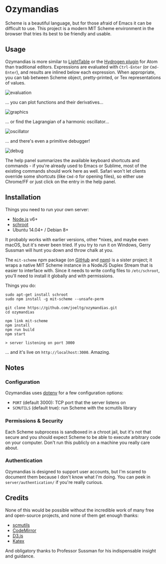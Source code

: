 # Ozymandias
Scheme is a beautiful language, but for those afraid of Emacs it can be difficult to use. 
This project is a modern MIT Scheme environment in the browser that tries its best to be friendly and usable.

## Usage
Ozymandias is more similar to [LightTable](http://lighttable.com/) or the [Hydrogen plugin](https://atom.io/packages/hydrogen) for Atom than traditional editors. 
Expressions are evaluated with `Ctrl-Enter` (or `Cmd-Enter`), and results are inlined below each expression. 
When appropriate, you can tab between Scheme object, pretty-printed, or Tex representations of values.

![evaluation](https://raw.githubusercontent.com/joeltg/ozymandias/master/docs/images/a.gif)

... you can plot functions and their derivatives...

![graphics](https://raw.githubusercontent.com/joeltg/ozymandias/master/docs/images/b.gif)

... or find the Lagrangian of a harmonic oscillator...

![oscillator](https://raw.githubusercontent.com/joeltg/ozymandias/master/docs/images/d.gif)

... and there's even a primitive debugger!

![debug](https://raw.githubusercontent.com/joeltg/ozymandias/master/docs/images/e.gif)

The help panel summarizes the available keyboard shortcuts and commands - if you're already used to Emacs or Sublime, most of the existing commands should work here as well. Safari won't let clients override some shortcuts (like `Cmd-O` for opening files), so either use Chrome/FF or just click on the entry in the help panel. 

## Installation
Things you need to run your own server:

- [Node.js](https://nodejs.org/en/) v6+
- [schroot](https://wiki.debian.org/Schroot)
- Ubuntu 14.04+ / Debian 8+

It probably works with earlier versions, other \*nixes, and maybe even macOS, but it's never been tried.
If you try to run it on Windows, Gerry Sussman will hunt you down and throw chalk at you.

The `mit-scheme` npm package (on [GitHub](https://github.com/joeltg/mit-scheme) and [npm](https://www.npmjs.com/package/mit-scheme)) is a sister project; it wraps a native MIT Scheme instance in a NodeJS Duplex Stream that is easier to interface with. Since it needs to write config files to `/etc/schroot`, you'll need to install it globally and with permissions.

Things you do:

```
sudo apt-get install schroot
sudo npm install -g mit-scheme --unsafe-perm

git clone https://github.com/joeltg/ozymandias.git
cd ozymandias

npm link mit-scheme
npm install
npm run build
npm start

> server listening on port 3000
```

... and it's live on `http://localhost:3000`. Amazing.

## Notes

### Configuration
Ozymandias uses [dotenv](https://www.npmjs.com/package/dotenv) for a few configuration options:
- `PORT` (default 3000): TCP port that the server listens on
- `SCMUTILS` (default true): run Scheme with the scmutils library

### Permissions & Security
Each Scheme subprocess is sandboxed in a chroot jail, but it's not that secure and you should expect Scheme to be able to execute arbitrary code on your computer. Don't run this publicly on a machine you really care about.

### Authentication
Ozymandias is designed to support user accounts, but I'm scared to document them because I don't know what I'm doing. You can peek in `server/authentication/` if you're really curious.

## Credits

None of this would be possible without the incredible work of many free and open-source projects, and none of them get enough thanks:

- [scmutils](https://groups.csail.mit.edu/mac/users/gjs/6946/)
- [CodeMirror](https://github.com/codemirror/CodeMirror)
- [D3.js](https://github.com/d3/d3)
- [Katex](https://github.com/Khan/KaTeX)

And obligatory thanks to Professor Sussman for his indispensable insight and guidance.

